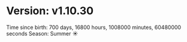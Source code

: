 # Version: v1.10.30
Time since birth: 700 days, 16800 hours, 1008000 minutes, 60480000 seconds
Season: Summer ☀️
